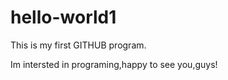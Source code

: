 # hello-world1
This is my first GITHUB program.


Im intersted in programing,happy to see you,guys!

